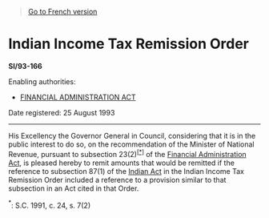 > [Go to French version](/fr/Règlements/Textes%20réglementaires/93/166.md)

# Indian Income Tax Remission Order

**SI/93-166**

Enabling authorities: 
- [FINANCIAL ADMINISTRATION ACT](/en/Acts/Revised%20Statutes%20of%20Canada/F/F-11.md)

Date registered: 25 August 1993

----------

His Excellency the Governor General in Council, considering that it is in the public interest to do so, on the recommendation of the Minister of National Revenue, pursuant to subsection 23(2)<sup><a href='#fn_SI-93-166_e_hq_6518'>[*]</a></sup> of the [Financial Administration Act](/en/Acts/Revised%20Statutes%20of%20Canada/F/F-11.md), is pleased hereby to remit amounts that would be remitted if the reference to subsection 87(1) of the [Indian Act](/en/Acts/Revised%20Statutes%20of%20Canada/I/I-5.md) in the Indian Income Tax Remission Order included a reference to a provision similar to that subsection in an Act cited in that Order.

<a name='fn_SI-93-166_e_hq_6518'><sup>*</sup></a>: S.C. 1991, c. 24, s. 7(2)<br />


